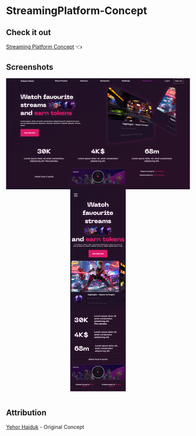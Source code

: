 # StreamingPlatform-Concept

## Check it out

[Streaming Platform Concept](https://streaming-platform-concept.vercel.app/) 👈

## Screenshots

<div style="display:flex;flex-direction:column;align-items:center;">
    <img src="./Screenshots/desktop.png"/>
     <img src="./Screenshots/mobile.png" width="30%"/>
</div>
<br/>

## Attribution

[Yehor Haiduk](https://dribbble.com/boro_uiux) - Original Concept
